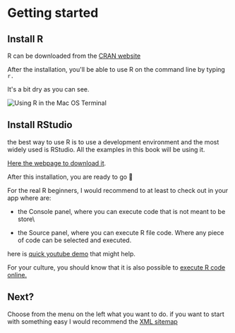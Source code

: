 # Getting started

## Install R&#x20;

R can be downloaded from the [CRAN website](https://cran.r-project.org)

After the installation, you'll be able to use R on the command line by typing `r.`

It's a bit dry as you can see.

![Using R in the Mac OS Terminal](.gitbook/assets/zcnnht77ss.gif)

## Install  RStudio

the best way to use R is to use a development environment and the most widely used is RStudio. All the examples in this book will be using it.

[Here the webpage to download it](https://www.rstudio.com/products/rstudio/download/).

After this installation, you are ready to go 🙌

For the real R beginners, I would recommend to at least to check out in your app where are:

* the Console panel, where you can execute code that is not meant to be store\

* the Source panel, where you can execute R file code. Where any piece of code can be selected and executed.&#x20;

here is [quick youtube demo](https://www.youtube.com/watch?v=MGHjnpj46IU\&t=181s) that might help.

For your culture, you should know that it is also possible to [execute R code online.](ressources/execute-r-code-online.md)

## Next?

Choose from the menu on the left what you want to do. if you want to start with something easy I would recommend the [XML sitemap](crawl/download-xml-sitemaps.md)

